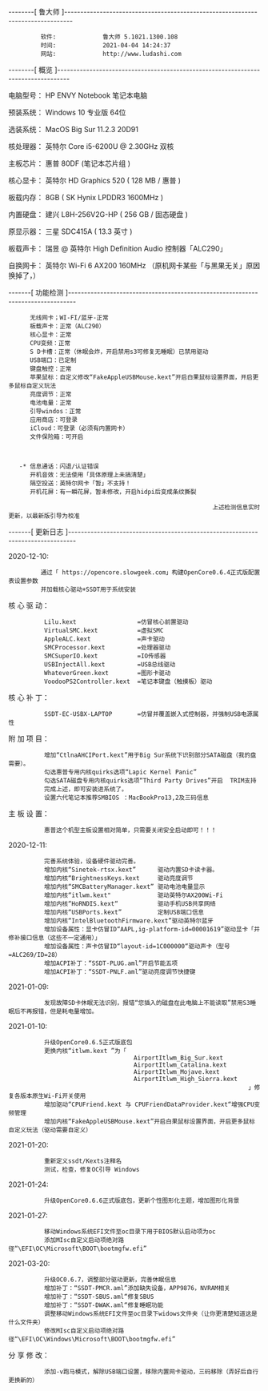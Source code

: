 
--------[ 鲁大师 ]--------------------------------------------------------------------------------
             
             软件:             鲁大师 5.1021.1300.108
             时间:             2021-04-04 14:24:37
             网站:             http://www.ludashi.com
            
--------[ 概览 ]----------------------------------------------------------------------------------

电脑型号：  HP ENVY Notebook 笔记本电脑

预装系统：  Windows 10 专业版 64位

选装系统：  MacOS Big Sur 11.2.3 20D91 

核处理器：  英特尔 Core i5-6200U @ 2.30GHz 双核

主板芯片：  惠普 80DF (笔记本芯片组 )

核心显卡：  英特尔 HD Graphics 520 ( 128 MB / 惠普 )

板载内存：  8GB ( SK Hynix LPDDR3 1600MHz )

内置硬盘：  建兴 L8H-256V2G-HP ( 256 GB / 固态硬盘 )

原显示器：  三星 SDC415A ( 13.3 英寸  )

板载声卡：  瑞昱 @ 英特尔 High Definition Audio 控制器「ALC290」

自换网卡：  英特尔 Wi-Fi 6 AX200 160MHz （原机网卡某些「与黑果无关」原因换掉了，）

-------[ 功能检测 ]--------------------------------------------------------------------------------

          
          无线网卡；WI-FI/蓝牙-正常
          板载声卡：正常（ALC290）
          核心显卡：正常
          CPU变频：正常
          S D卡槽：正常（休眠会炸，开启禁用s3可修复无睡眠）已禁用驱动
          USB端口：已定制
          键盘触控：正常
          苹果鼠标：自定义修改“FakeAppleUSBMouse.kext”开启白果鼠标设置界面，开启更多鼠标自定义玩法
          亮度调节：正常
          电池电量：正常
          引导windos：正常
          应用商店：可登录
          iCloud：可登录（必须有内置网卡）
          文件保险箱：可开启
 
          
           
       -* 信息通话：闪退/认证错误     
          开机音效：无法使用「具体原理上未搞清楚」
          隔空投送：英特尔网卡「暂」不支持！
          开机花屏：有一瞬花屏，暂未修改，开启hidpi后变成条纹撕裂

                                                             上述检测信息实时更新，以最新版引导为校准

-------[ 更新日志 ]--------------------------------------------------------------------------------

2020-12-10:  
             
             通过「 https://opencore.slowgeek.com」构建OpenCore0.6.4正式版配置表设置参数
             并加载核心驱动+SSDT用于系统安装


核 心 驱 动：
             
              
              Lilu.kext                 =仿冒核心前置驱动
              VirtualSMC.kext           =虚拟SMC 
              AppleALC.kext             =声卡驱动 
              SMCProcessor.kext         =处理器驱动
              SMCSuperIO.kext           =IO传感器
              USBInjectAll.kext         =USB总线驱动
              WhateverGreen.kext        =图形卡驱动
              VoodooPS2Controller.kext  =笔记本键盘（触摸板）驱动
         
         
核 心 补 丁：
              
              SSDT-EC-USBX-LAPTOP       =仿冒并覆盖嵌入式控制器，并强制USB电源属性
               

附 加 项 目：
              
              增加“CtlnaAHCIPort.kext”用于Big Sur系统下识别部分SATA磁盘（我的盘需要）。
              勾选惠普专用内核quirks选项“Lapic Kernel Panic”
              勾选SATA磁盘专用内核quirks选项“Third Party Drives”开启  TRIM支持
              完成上述，即可安装进系统了。
              设置六代笔记本推荐SMBIOS ：MacBookPro13,2及三码信息

主 板 设 置：  
              
             
              惠普这个机型主板设置相对简单，只需要关闭安全启动即可！！！
             
2020-12-11:  
              
              
              完善系统体验，设备硬件驱动完善。
              增加内核“Sinetek-rtsx.kext”      驱动内置SD卡读卡器。
              增加内核“BrightnessKeys.kext     驱动亮度调节
              增加内核“SMCBatteryManager.kext” 驱动电池电量显示
              增加内核“itlwm.kext"             驱动英特尔AX200Wi-Fi
              增加内核“HoRNDIS.kext“           驱动手机USB共享网络
              增加内核“USBPorts.kext”          定制USB端口信息
              增加内核“IntelBluetoothFirmware.kext”驱动英特尔蓝牙
              增加设备属性：显卡仿冒ID“AAPL,ig-platform-id=00001619”驱动显卡「并修补接口信息（这些不一定通用）」
              增加设备属性：声卡仿冒ID“layout-id=1C000000“驱动声卡（型号=ALC269/ID=28）
              增加ACPI补丁：“SSDT-PLUG.aml”开启节能五项
              增加ACPI补丁：“SSDT-PNLF.aml”驱动亮度调节快捷键

2021-01-09:  
              
              发现故障SD卡休眠无法识别，报错“您插入的磁盘在此电脑上不能读取”禁用S3睡眠后不再报错，但是耗电量增加。

2021-01-10:  
              
              升级OpenCore0.6.5正式版底包
              更换内核“itlwm.kext ”为「
                                       AirportItlwm_Big_Sur.kext
                                       AirportItlwm_Catalina.kext
                                       AirportItlwm_Mojave.kext
                                       AirportItlwm_High_Sierra.kext
                                                                       」修复各版本原生Wi-Fi开关使用
              增加驱动“CPUFriend.kext 与 CPUFriendDataProvider.kext“增强CPU变频管理
              增加内核“FakeAppleUSBMouse.kext”开启白果鼠标设置界面，开启更多鼠标自定义玩法（驱动需要自定义）

2021-01-20:  
             
              重新定义ssdt/Kexts注释名
              测试，检查，修复OC引导 Windows

2021-01-24:  
             
              升级OpenCore0.6.6正式版底包，更新个性图形化主题，增加图形化背景

2021-01-27:  
             
              移动Windows系统EFI文件至oc目录下用于BIOS默认启动项为oc
              添加MIsc自定义启动项绝对路径“\EFI\OC\Microsoft\BOOT\bootmgfw.efi”

2021-03-20:  
             
              升级OC0.6.7，调整部分驱动更新，完善休眠信息
              增加补丁：“SSDT-PMCR.aml”添加缺失设备，APP9876，NVRAM相关
              增加补丁：“SSDT-SBUS.aml“修复SBUS
              增加补丁：“SSDT-DWAK.aml“修复睡眠功能
              调整移动Windows系统EFI文件至oc目录下widows文件夹（让你更清楚知道这是什么文件夹）
              修改MIsc自定义启动项绝对路径“\EFI\OC\Windows\Microsoft\BOOT\bootmgfw.efi”

 分 享 修 改： 
               
              添加-v跑马模式，解除USB端口设置，移除内置网卡驱动，三码移除（弄好后自行更换新的）




